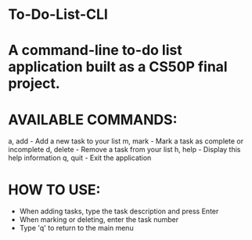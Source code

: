 # To-Do-List-CLI
A  command-line to-do list application built as a CS50P final project.
===============

# AVAILABLE COMMANDS:
a, add    - Add a new task to your list
m, mark   - Mark a task as complete or incomplete
d, delete - Remove a task from your list
h, help   - Display this help information
q, quit   - Exit the application

# HOW TO USE:
- When adding tasks, type the task description and press Enter
- When marking or deleting, enter the task number
- Type 'q' to return to the main menu